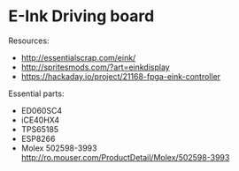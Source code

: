 # E-Ink Driving board

Resources:
  - http://essentialscrap.com/eink/
  - http://spritesmods.com/?art=einkdisplay
  - https://hackaday.io/project/21168-fpga-eink-controller
  
Essential parts:
  - ED060SC4
  - iCE40HX4
  - TPS65185
  - ESP8266
  - Molex 502598-3993 	http://ro.mouser.com/ProductDetail/Molex/502598-3993
